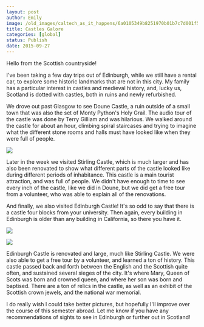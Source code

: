 ```yaml
---
layout: post
author: Emily
image: /old_images/caltech_as_it_happens/6a0105349b8251970b01b7c7d001f5970b.jpg
title: Castles Galore 
categories: [global]
status: Publish
date: 2015-09-27
---
```


Hello from the Scottish countryside!

I've been taking a few day trips out of Edinburgh, while we still have a rental car, to explore some historic landmarks that are not in this city. My family has a particular interest in castles and medieval history, and, lucky us, Scotland is dotted with castles, both in ruins and newly refurbished.

We drove out past Glasgow to see Doune Castle, a ruin outside of a small town that was also the set of Monty Python's Holy Grail. The audio tour of the castle was done by Terry Gilliam and was hilarious. We walked around the castle for about an hour, climbing spiral staircases and trying to imagine what the different stone rooms and halls must have looked like when they were full of people.


![](/old_images/caltech_as_it_happens/6a0105349b8251970b01b8d159e909970c.jpg)

Later in the week we visited Stirling Castle, which is much larger and has also been renovated to show what different parts of the castle looked like during different periods of inhabitance. This castle is a main tourist attraction, and was full of people. We didn't have enough to time to see every inch of the castle, like we did in Doune, but we did get a free tour from a volunteer, who was able to explain all of the renovations.

And finally, we also visited Edinburgh Castle! It's so odd to say that there is a castle four blocks from your university. Then again, every building in Edinburgh is older than any building in California, so there you have it.


![](/old_images/caltech_as_it_happens/6a0105349b8251970b01b7c7d0022d970b.jpg)


![](/old_images/caltech_as_it_happens/6a0105349b8251970b01bb0874451d970d.jpg)

Edinburgh Castle is renovated and large, much like Stirling Castle. We were also able to get a free tour by a volunteer, and learned a ton of history. This castle passed back and forth between the English and the Scottish quite often, and sustained several sieges of the city. It's where Mary, Queen of Scots was born and crowned queen, and where her son was born and baptised. There are a ton of relics in the castle, as well as an exhibit of the Scottish crown jewels, and the national war memorial.

I do really wish I could take better pictures, but hopefully I'll improve over the course of this semester abroad. Let me know if you have any recommendations of sights to see in Edinburgh or further out in Scotland!
